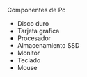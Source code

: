 Componentes de Pc
- Disco duro
- Tarjeta grafica
- Procesador
- Almacenamiento SSD
- Monitor
- Teclado
- Mouse
